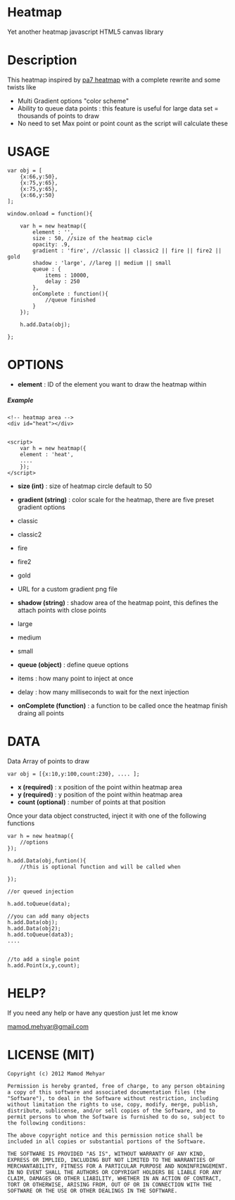 Heatmap
=======

Yet another heatmap javascript HTML5 canvas library

Description
===========

This heatmap inspired by [pa7 heatmap](https://github.com/pa7/heatmap.js "") with a complete rewrite
and some twists like 

- Multi Gradient options "color scheme"
- Ability to queue data points : this feature is useful for large data set = thousands of points to draw
- No need to set Max point or point count as the script will calculate these


USAGE
=====
    
    var obj = [
        {x:66,y:50},
        {x:75,y:65},
        {x:75,y:65},
        {x:66,y:50}
    ];
    
    window.onload = function(){
        
        var h = new heatmap({
            element : '',
            size : 50, //size of the heatmap cicle
            opacity: .9,
            gradient : 'fire', //classic || classic2 || fire || fire2 || gold
            shadow : 'large', //lareg || medium || small
            queue : {
                items : 10000,
                delay : 250
            },
            onComplete : function(){
                //queue finished
            }
        });
        
        h.add.Data(obj);
        
    };
    



OPTIONS
=======

- **element** : ID of the element you want to draw the heatmap within

##### Example


    <!-- heatmap area -->
    <div id="heat"></div>
    
    
    <script>
        var h = new heatmap({
        element : 'heat',
        ....
        });
    </script>


- **size (int)** : size of heatmap circle default to 50

- **gradient (string)** : color scale for the heatmap, there are five preset gradient options
 - classic
 - classic2
 - fire
 - fire2
 - gold
 - URL for a custom gradient png file



- **shadow (string)** : shadow area of the heatmap point, this defines the attach points with close points
 - large
 - medium
 - small



- **queue (object)** : define queue options
 - items : how many point to inject at once
 - delay : how many milliseconds to wait for the next injection



- **onComplete (function)** : a function to be called once the heatmap finish draing all points

DATA
====

Data Array of points to draw

    var obj = [{x:10,y:100,count:230}, .... ];

- **x (required)** : x position of the point within heatmap area
- **y (required)** : y position of the point within heatmap area
- **count (optional)** : number of points at that position

Once your data object constructed, inject it with one of the following functions
    
    var h = new heatmap({
        //options
    });
    
    h.add.Data(obj,funtion(){
        //this is optional function and will be called when
        
    });
    
    //or queued injection
    
    h.add.toQueue(data);
    
    //you can add many objects
    h.add.Data(obj);
    h.add.Data(obj2);
    h.add.toQueue(data3);
    ....

    
    //to add a single point
    h.add.Point(x,y,count);



HELP?
=====

If you need any help or have any question just let me know 

[mamod.mehyar@gmail.com](mailto:mamod.mehyar@gmail.com "heatmap.js")


LICENSE (MIT)
=============
    
    Copyright (c) 2012 Mamod Mehyar

    Permission is hereby granted, free of charge, to any person obtaining a copy of this software and associated documentation files (the "Software"), to deal in the Software without restriction, including without limitation the rights to use, copy, modify, merge, publish, distribute, sublicense, and/or sell copies of the Software, and to permit persons to whom the Software is furnished to do so, subject to the following conditions:

    The above copyright notice and this permission notice shall be included in all copies or substantial portions of the Software.

    THE SOFTWARE IS PROVIDED "AS IS", WITHOUT WARRANTY OF ANY KIND, EXPRESS OR IMPLIED, INCLUDING BUT NOT LIMITED TO THE WARRANTIES OF MERCHANTABILITY, FITNESS FOR A PARTICULAR PURPOSE AND NONINFRINGEMENT. IN NO EVENT SHALL THE AUTHORS OR COPYRIGHT HOLDERS BE LIABLE FOR ANY CLAIM, DAMAGES OR OTHER LIABILITY, WHETHER IN AN ACTION OF CONTRACT, TORT OR OTHERWISE, ARISING FROM, OUT OF OR IN CONNECTION WITH THE SOFTWARE OR THE USE OR OTHER DEALINGS IN THE SOFTWARE.
    



    


